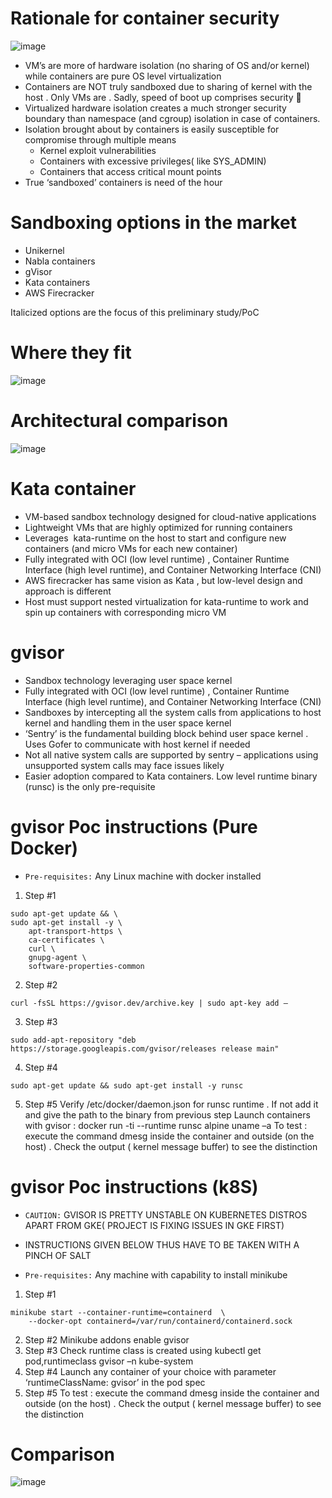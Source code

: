 # Rationale for container security

![image](https://user-images.githubusercontent.com/13942355/129880423-96981af4-c3c8-462d-ad04-da7ddff81a5a.png)


- VM’s are more of hardware isolation (no sharing of OS and/or kernel)  while containers are pure OS level virtualization
- Containers are NOT truly sandboxed due to sharing of kernel with the host . Only VMs are . Sadly, speed of boot up comprises security 
- Virtualized hardware isolation creates a much stronger security boundary than namespace (and cgroup) isolation in case of containers. 
- Isolation brought about by containers is easily susceptible for compromise through multiple means 
    - Kernel exploit vulnerabilities 
    - Containers with excessive privileges( like SYS_ADMIN)
    - Containers that access critical mount points 
- True ‘sandboxed’ containers is need of the hour 

# Sandboxing options in the market

- Unikernel 
- Nabla containers
- gVisor
- Kata containers
- AWS Firecracker 

Italicized options are the focus of this preliminary study/PoC

# Where they fit

![image](https://user-images.githubusercontent.com/13942355/129880658-fcb71d6f-5f2e-4f0f-863d-56082710ba0c.png)

# Architectural comparison

![image](https://user-images.githubusercontent.com/13942355/129880714-6872f360-0309-4700-bd5e-725f094dfdd6.png)

# Kata container

- VM-based sandbox technology designed for cloud-native applications
- Lightweight VMs that are highly optimized for running containers
- Leverages  kata-runtime on the host to start and configure new containers (and micro VMs for each new container)
- Fully integrated with OCI (low level runtime) , Container Runtime Interface (high level runtime), and Container Networking Interface (CNI)
- AWS firecracker has same vision as Kata , but low-level design and approach is different 
- Host must support nested virtualization for kata-runtime to work and spin up containers with corresponding micro VM

# gvisor

- Sandbox technology leveraging  user space kernel 
- Fully integrated with OCI (low level runtime) , Container Runtime Interface (high level runtime), and Container Networking Interface (CNI)
- Sandboxes by intercepting all the system calls from applications to host kernel and handling them in the user space kernel 
- ‘Sentry’ is the fundamental building block behind user space kernel . Uses Gofer to communicate with host kernel if needed
- Not all native system calls are supported by sentry – applications using unsupported system calls may face issues likely 
- Easier adoption compared to Kata containers. Low level runtime binary (runsc) is the only pre-requisite

# gvisor Poc instructions (Pure Docker)

- `Pre-requisites:` Any Linux machine with docker installed

1. Step #1
```shell
sudo apt-get update && \
sudo apt-get install -y \
    apt-transport-https \
    ca-certificates \
    curl \
    gnupg-agent \
    software-properties-common
```
2. Step #2
```shell
curl -fsSL https://gvisor.dev/archive.key | sudo apt-key add –
```
3. Step #3
```shell
sudo add-apt-repository "deb https://storage.googleapis.com/gvisor/releases release main"
```
4. Step #4
```shell
sudo apt-get update && sudo apt-get install -y runsc
```
5. Step #5
Verify /etc/docker/daemon.json for runsc runtime . If not add it and give the path to the binary from previous step 
Launch containers with gvisor :  docker run -ti --runtime runsc alpine uname –a
To test : execute the command dmesg inside the container and outside (on the host) .  Check the output ( kernel message buffer) to see the distinction 

# gvisor Poc instructions (k8S)

- `CAUTION:` GVISOR IS PRETTY UNSTABLE ON KUBERNETES DISTROS APART FROM GKE( PROJECT IS FIXING ISSUES IN GKE FIRST) 
- INSTRUCTIONS GIVEN BELOW THUS HAVE TO BE TAKEN WITH A PINCH OF SALT

- `Pre-requisites:` Any machine with capability to install minikube

1. Step #1
```shell
minikube start --container-runtime=containerd  \
    --docker-opt containerd=/var/run/containerd/containerd.sock
```
2. Step #2
Minikube addons enable gvisor
3. Step #3
Check runtime class is created using kubectl get pod,runtimeclass gvisor –n kube-system
4. Step #4
Launch any container of your choice with parameter ‘runtimeClassName: gvisor’ in the pod spec 
5. Step #5
To test : execute the command dmesg inside the container and outside (on the host) .  Check the output ( kernel message buffer) to see the distinction 

# Comparison

![image](https://user-images.githubusercontent.com/13942355/129881397-bf1cb745-372e-45b3-bc01-2fcdd740f685.png)


